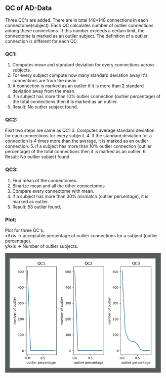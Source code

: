 ## QC of AD-Data

Three QC's are added. There are in total 148*148 connections in each connectome(subject). Each QC calculates number of outlier connections among these connections.
If this number exceeds a certain limit, the connectome is marked as an outlier subject. The definition of a outlier connection is different for each QC.

### QC1:
1. Computes mean and standard deviation for every connections across subjects.
2. For every subject compute how many standard deviation away it's connections are from the mean.
3. A connection is marked as an outlier if it is more than 2 standard deviation away from the mean.
4. If a subject has more than 10% outlier connection (outlier percentage) of the total connections then it is marked as an outlier.
5. Result: No outlier subject found.

### QC2:
Fisrt two steps are same as QC1
3. Computes average standard deviation for each connections for every subject.
4. If the standard deviation for a connection is 4 times more than the average, it is marked as an outlier connection.
5. If a subject has more than 10% outlier connection (outlier percentage) of the total connections then it is marked as an outlier.
6. Result: No outlier subject found.

### QC3:
1. Find mean of the connectomes.
2. Binarize mean and all the other connectomes.
3. Compare every connectome with mean.
4. If a subject has more than 30% mismatch (outlier percentage), it is marked as outlier.
5. Result: 58 outlier found.

### Plot:
Plot for three QC's.  
xAxis -> acceptable percentage of outlier connections for a subject (outlier percentage).  
yAxis -> Number of outlier subjects.  

![QC Plot](https://github.com/mturja-vf-ic-bd/Tractography_ADNI/blob/master/scripts/qc.png)
